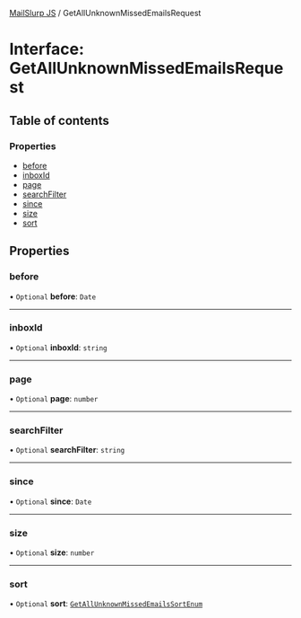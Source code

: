 [MailSlurp JS](../README.md) / GetAllUnknownMissedEmailsRequest

# Interface: GetAllUnknownMissedEmailsRequest

## Table of contents

### Properties

- [before](GetAllUnknownMissedEmailsRequest.md#before)
- [inboxId](GetAllUnknownMissedEmailsRequest.md#inboxid)
- [page](GetAllUnknownMissedEmailsRequest.md#page)
- [searchFilter](GetAllUnknownMissedEmailsRequest.md#searchfilter)
- [since](GetAllUnknownMissedEmailsRequest.md#since)
- [size](GetAllUnknownMissedEmailsRequest.md#size)
- [sort](GetAllUnknownMissedEmailsRequest.md#sort)

## Properties

### before

• `Optional` **before**: `Date`

___

### inboxId

• `Optional` **inboxId**: `string`

___

### page

• `Optional` **page**: `number`

___

### searchFilter

• `Optional` **searchFilter**: `string`

___

### since

• `Optional` **since**: `Date`

___

### size

• `Optional` **size**: `number`

___

### sort

• `Optional` **sort**: [`GetAllUnknownMissedEmailsSortEnum`](../enums/GetAllUnknownMissedEmailsSortEnum.md)
